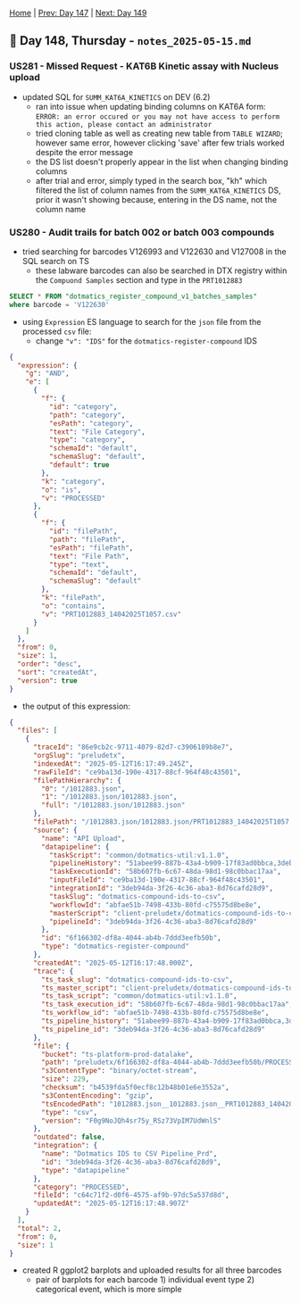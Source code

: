 [Home](../../main.md) | [Prev: Day 147](notes_2025-05-14.md) | [Next: Day 149](./notes_2025-05-16.md)

## 📝 Day 148, Thursday - `notes_2025-05-15.md`

### US281 - Missed Request - KAT6B Kinetic assay with Nucleus upload
- updated SQL for `SUMM_KAT6A_KINETICS` on DEV (6.2)
    * ran into issue when updating binding columns on KAT6A form: `ERROR: an error occured or you may not have access to perform this action, please contact an administrator`
    * tried cloning table as well as creating new table from `TABLE WIZARD`; however same error, however clicking 'save' after few trials worked despite the error message
    * the DS list doesn't properly appear in the list when changing binding columns
    * after trial and error, simply typed in the search box, "kh" which filtered the list of column names from the `SUMM_KAT6A_KINETICS` DS, prior it wasn't showing because, entering in the DS name, not the column name

### US280 - Audit trails for batch 002 or batch 003 compounds
- tried searching for barcodes V126993 and V122630 and V127008 in the SQL search on TS
    * these labware barcodes can also be searched in DTX registry within the `Compuond Samples` section and type in the `PRT1012883`

```sql
SELECT * FROM "dotmatics_register_compound_v1_batches_samples" 
where barcode = 'V122630'
```

- using `Expression` ES language to search for the `json` file from the processed `csv` file:
    * change `"v": "IDS"` for the `dotmatics-register-compound` IDS

```json
{
  "expression": {
    "g": "AND",
    "e": [
      {
        "f": {
          "id": "category",
          "path": "category",
          "esPath": "category",
          "text": "File Category",
          "type": "category",
          "schemaId": "default",
          "schemaSlug": "default",
          "default": true
        },
        "k": "category",
        "o": "is",
        "v": "PROCESSED"
      },
      {
        "f": {
          "id": "filePath",
          "path": "filePath",
          "esPath": "filePath",
          "text": "File Path",
          "type": "text",
          "schemaId": "default",
          "schemaSlug": "default"
        },
        "k": "filePath",
        "o": "contains",
        "v": "PRT1012883_14042025T1057.csv"
      }
    ]
  },
  "from": 0,
  "size": 1,
  "order": "desc",
  "sort": "createdAt",
  "version": true
}
```

- the output of this expression:

```json
{
  "files": [
    {
      "traceId": "86e9cb2c-9711-4079-82d7-c3906189b8e7",
      "orgSlug": "preludetx",
      "indexedAt": "2025-05-12T16:17:49.245Z",
      "rawFileId": "ce9ba13d-190e-4317-88cf-964f48c43501",
      "filePathHierarchy": {
        "0": "/1012883.json",
        "1": "/1012883.json/1012883.json",
        "full": "/1012883.json/1012883.json"
      },
      "filePath": "/1012883.json/1012883.json/PRT1012883_14042025T1057.csv",
      "source": {
        "name": "API Upload",
        "datapipeline": {
          "taskScript": "common/dotmatics-util:v1.1.0",
          "pipelineHistory": "51abee99-887b-43a4-b909-17f83ad0bbca,3deb94da-3f26-4c36-aba3-8d76cafd28d9",
          "taskExecutionId": "58b607fb-6c67-48da-98d1-98c0bbac17aa",
          "inputFileId": "ce9ba13d-190e-4317-88cf-964f48c43501",
          "integrationId": "3deb94da-3f26-4c36-aba3-8d76cafd28d9",
          "taskSlug": "dotmatics-compound-ids-to-csv",
          "workflowId": "abfae51b-7498-433b-80fd-c75575d8be8e",
          "masterScript": "client-preludetx/dotmatics-compound-ids-to-csv:v1.1.0",
          "pipelineId": "3deb94da-3f26-4c36-aba3-8d76cafd28d9"
        },
        "id": "6f166302-df8a-4044-ab4b-7ddd3eefb50b",
        "type": "dotmatics-register-compound"
      },
      "createdAt": "2025-05-12T16:17:48.000Z",
      "trace": {
        "ts_task_slug": "dotmatics-compound-ids-to-csv",
        "ts_master_script": "client-preludetx/dotmatics-compound-ids-to-csv:v1.1.0",
        "ts_task_script": "common/dotmatics-util:v1.1.0",
        "ts_task_execution_id": "58b607fb-6c67-48da-98d1-98c0bbac17aa",
        "ts_workflow_id": "abfae51b-7498-433b-80fd-c75575d8be8e",
        "ts_pipeline_history": "51abee99-887b-43a4-b909-17f83ad0bbca,3deb94da-3f26-4c36-aba3-8d76cafd28d9",
        "ts_pipeline_id": "3deb94da-3f26-4c36-aba3-8d76cafd28d9"
      },
      "file": {
        "bucket": "ts-platform-prod-datalake",
        "path": "preludetx/6f166302-df8a-4044-ab4b-7ddd3eefb50b/PROCESSED/1012883.json/1012883.json/PRT1012883_14042025T1057.csv",
        "s3ContentType": "binary/octet-stream",
        "size": 229,
        "checksum": "b4539fda5f0ecf8c12b48b01e6e3552a",
        "s3ContentEncoding": "gzip",
        "tsEncodedPath": "1012883.json__1012883.json__PRT1012883_14042025T1057.csv",
        "type": "csv",
        "version": "F0g9NoJQh4sr75y_RSz73VpIM7UdWnlS"
      },
      "outdated": false,
      "integration": {
        "name": "Dotmatics IDS to CSV Pipeline_Prd",
        "id": "3deb94da-3f26-4c36-aba3-8d76cafd28d9",
        "type": "datapipeline"
      },
      "category": "PROCESSED",
      "fileId": "c64c71f2-d0f6-4575-af9b-97dc5a537d8d",
      "updatedAt": "2025-05-12T16:17:48.907Z"
    }
  ],
  "total": 2,
  "from": 0,
  "size": 1
}
```

- created R ggplot2 barplots and uploaded results for all three barcodes
    * pair of barplots for each barcode 1) individual event type 2) categorical event, which is more simple
